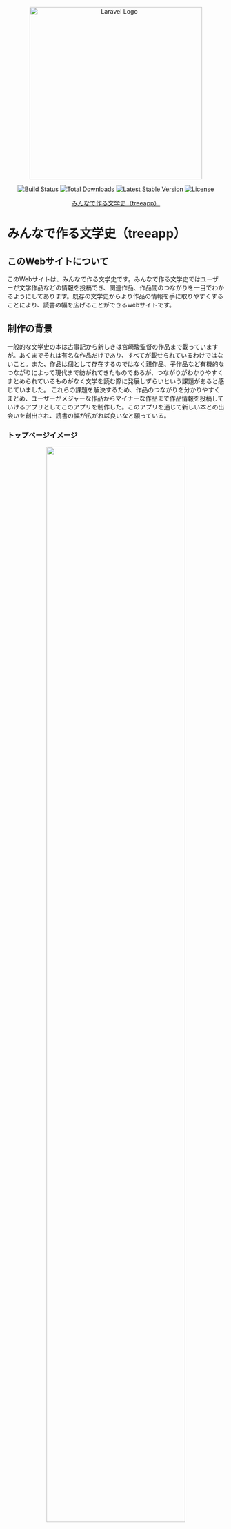 <p align="center"><a href="https://laravel.com" target="_blank"><img src="https://github.com/Aoyagibeautifulsea/Treeapp/assets/135231033/126a6648-9b6c-40a7-afc6-733e28c32140" width="400" alt="Laravel Logo"></a></p>

<p align="center">
<a href="https://github.com/laravel/framework/actions"><img src="https://github.com/laravel/framework/workflows/tests/badge.svg" alt="Build Status"></a>
<a href="https://packagist.org/packages/laravel/framework"><img src="https://img.shields.io/packagist/dt/laravel/framework" alt="Total Downloads"></a>
<a href="https://packagist.org/packages/laravel/framework"><img src="https://img.shields.io/packagist/v/laravel/framework" alt="Latest Stable Version"></a>
<a href="https://packagist.org/packages/laravel/framework"><img src="https://img.shields.io/packagist/l/laravel/framework" alt="License"></a>
</p>
<p align="center"><a href="https://treeapp-5772a09752c9.herokuapp.com/">みんなで作る文学史（treeapp）</a></p>

# みんなで作る文学史（treeapp）

## このWebサイトについて

このWebサイトは、みんなで作る文学史です。みんなで作る文学史ではユーザーが文学作品などの情報を投稿でき、関連作品、作品間のつながりを一目でわかるようにしてあります。既存の文学史からより作品の情報を手に取りやすくすることにより、読書の幅を広げることができるwebサイトです。

## 制作の背景

一般的な文学史の本は古事記から新しきは宮崎駿監督の作品まで載っていますが。あくまでそれは有名な作品だけであり、すべてが載せられているわけではないこと。また、作品は個として存在するのではなく親作品、子作品など有機的なつながりによって現代まで紡がれてきたものであるが、つながりがわかりやすくまとめられているものがなく文学を読む際に発展しずらいという課題があると感じていました。
    これらの課題を解決するため、作品のつながりを分かりやすくまとめ、ユーザーがメジャーな作品からマイナーな作品まで作品情報を投稿していけるアプリとしてこのアプリを制作した。このアプリを通じて新しい本との出会いを創出され、読書の幅が広がれば良いなと願っている。

### トップページイメージ

<p align="center">
    <img src="https://github.com/Aoyagibeautifulsea/Treeapp/assets/135231033/b41a1618-68f7-4e7d-ad4b-432ddaf406fa" width="80%">
</p>

### このWebサイトの使い方

<p>このwebサイトの使い方はこちら（ https://treeapp-5772a09752c9.herokuapp.com/explanations/howtouse ）からご覧ください。</p>

 </br>

### 制作する上で工夫した点


##### ・ユーザーのニーズにこたえる様々な検索機能

<p>作品名で検索、作者名で検索、タグで検索、年代で検索を実装することで作品が探しやすいように工夫しました。特に年代で検索機能は起点となる年と終点となる年を入力して範囲検索ができるようにして、時代や期間ごとをまとめて表示できるようにしました。また、JavaScriptを使い、各検索画面を切り替えるようにしました。</p>

##### ・投稿の詳細画面にて投稿された作品と親作品、子作品のつながりが分かりやすくした点

<p>投稿（作品の内容）の上に親作品、下に子作品を配置することにより作品間のつながりを分かりやすくしました。
    また、親作品（子作品）として追加する作品を探すViewにおいてトップページ同様の検索システムを設け追加する作品に関しても探しやすくしました。</p>

<p>子作品の子作品を表示できるようにし、植物の根のように作品のつながりが視覚的に広がっていくようにして、より「treeapp」のサブタイトルにかなったものにしたいと考えているため今後改善していきたいと思います。</p>

##### ・Google API

<p>APIを用いたGoogleアカウントによるログインもできるようにしたことで、ユーザー登録の利便性を向上させました。</p>

##### ・豊富な関連作品の表示

<p>１つの投稿に対して、その投稿が持つタグごとの関連作品を表示させることにより、ユーザーが今まで知らなかった作品と出会いやすくなると考えています。</p>

##### ・トップページにてお気に入りに登録したタグを含む投稿の表示

<p>マイページにてユーザーがカテゴリ及びタグ一覧から自由に選び、お気に入りタグとして追加することによりトップページの画面で、選んだタグを含む作品が表示されるようになり、自分が好きなジャンルの作品を見つけやすいようにしています。</p>

##### ・読みたいリストの実装

<p>既存の著名アプリにおいていいね機能を後で見るために使うケースが自分を含め、自分の周辺において多い傾向がありました。なのでいいねとは別に読みたいリストを作ることで使い分けができるようにしました</p>

<p>これらの他にも、いいね機能や、自分の投稿の編集及び削除、編集後も投稿に対するコメントが保持される点なども工夫した点です。</p>

### 環境

 <p>・AWS</p>
 
 <p>・Laravel 9.52.10</p>
 
  </br>

### ER図

<img src="https://github.com/Aoyagibeautifulsea/Treeapp/assets/135231033/8b8e6e8f-4628-4932-9c5a-3443f9292a57">

</br>

### 制作者情報

<p>作成：青柳美海斗</p>
 <p>お問い合わせは（moekawakoyoi@gmail.com)にお願いいたします。</p>
 
</br>
